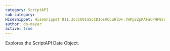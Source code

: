 ```yaml
---
category: ScriptAPI
sub-category: 
HiseSnippet: HiseSnippet 811.3ocsU01aSCCD1osAQCuHlD+.7WPpSZpKAFaCPHF8soBzsJRYhuM4k3tZsD6HamAUH9Oy+.3bRVa5HCPUr7gp56tmyO9w2cdrTDPUJgDY0bx7DJx5919y45YcmQXbzvdHqGZOhnzTIN2Tm4IDkhFhrrpenwfUyFnrue7lNjHBOftzDBchfEP+.KloWZc7AumEEMfDRmvhKE8NGLLPv6JhDo.epa6hRHAWPNmdDwDVMaj0c5GxzBoulnoJjUiNhv49yDegmG+ILE6rHpYgGxGRTt4AhnPCiMVQcmwhBGe04VgfrLdoJTOWEdr8HVHag8kpwixbfWhnrdXUaU5UeE54UldtknWETxpDkryozF19ARVhdoGCetm8PNb4Lk.xdYpbTZbOlJIhLuS5zoTHoV1VVfHmmDTsmTytq.fx0siIWPGHgEKRUqccc2BC+r4qbbb1da7gTMVOihCRkR.BVCWbXFGGCWjLEEt1BUXECt7wdswuivSIRr2K1Cxhq6KcccbfPTZ7kf4LruF2Czn1mS09ygpqXSkvHUKX+.VoDQz1IRFW2xDrgD.GF5eLFTVdHQFd874UYBAD6uqqWKuJSqWQdAOWRkYmuX7YPEGF1C7TgTOy4Zvx1hhrNQLpzguHilTVAjxxzDwUzx.AzG.zzTdflI3XA+HgldLu0lNeyooy2cvW20zoU5ybWJEQQTYktMpg7OArEOM9LpbKPQiRoKBDZNVsj19lKoK2wEjWZUJPAeHmoONgxuo9PTQ8H7uOMDjMhoOnvFDWBbGwLTvpG8RXnRdWQS6dT0EZQBLVYYKSibmPypHLMhnWsC1L1pvAnAqz1X5.3Jldd4wZ+2Zq+Wo3F1iY5fYUywZUvQPotM3XwvvGX2GFgDnWRvF1C97syjOzGEoZF+7QDsj8UndCFj4CuGDPgcmyoQYCxpYpVxW6ZVaT.eJOLawOguBmdKl5AN8txIJlDHEmFjW4aF2d2LK.m3YuzzDdxCVi8PYcCk04XX5+oAAqlpeC3SWWfOacAty5B74qKvcWWf6st.2+uCz737aS0h371FDZz39YiRrr5yIPEXV0J5W.pJchCB
author: do-mayer
active: true
---
```

Explores the ScriptAPI Date Object. 